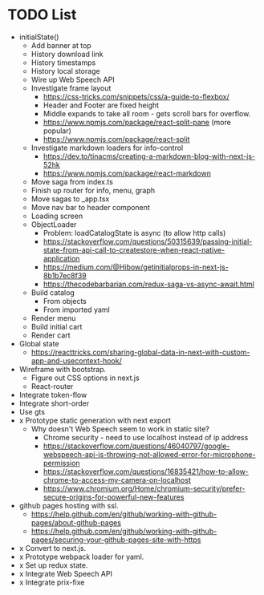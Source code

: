 # TODO List

* initialState()
  * Add banner at top
  * History download link
  * History timestamps
  * History local storage
  * Wire up Web Speech API
  * Investigate frame layout
    * https://css-tricks.com/snippets/css/a-guide-to-flexbox/
    * Header and Footer are fixed height
    * Middle expands to take all room - gets scroll bars for overflow.
    * https://www.npmjs.com/package/react-split-pane (more popular)
    * https://www.npmjs.com/package/react-split
  * Investigate markdown loaders for info-control
    * https://dev.to/tinacms/creating-a-markdown-blog-with-next-js-52hk
    * https://www.npmjs.com/package/react-markdown
  * Move saga from index.ts
  * Finish up router for info, menu, graph
  * Move sagas to _app.tsx
  * Move nav bar to header component
  * Loading screen
  * ObjectLoader
    * Problem: loadCatalogState is async (to allow http calls)
    * https://stackoverflow.com/questions/50315639/passing-initial-state-from-api-call-to-createstore-when-react-native-application
    * https://medium.com/@Hibow/getinitialprops-in-next-js-8b1b7ec8f39
    * https://thecodebarbarian.com/redux-saga-vs-async-await.html
  * Build catalog
    * From objects
    * From imported yaml
  * Render menu
  * Build initial cart
  * Render cart
* Global state
  * https://reacttricks.com/sharing-global-data-in-next-with-custom-app-and-usecontext-hook/
* Wireframe with bootstrap.
  * Figure out CSS options in next.js
  * React-router
* Integrate token-flow
* Integrate short-order
* Use gts
* x Prototype static generation with next export
  * Why doesn't Web Speech seem to work in static site?
    * Chrome security - need to use localhost instead of ip address
    * https://stackoverflow.com/questions/46040797/google-webspeech-api-is-throwing-not-allowed-error-for-microphone-permission
    * https://stackoverflow.com/questions/16835421/how-to-allow-chrome-to-access-my-camera-on-localhost
    * https://www.chromium.org/Home/chromium-security/prefer-secure-origins-for-powerful-new-features
* github pages hosting with ssl.
  * https://help.github.com/en/github/working-with-github-pages/about-github-pages
  * https://help.github.com/en/github/working-with-github-pages/securing-your-github-pages-site-with-https
* x Convert to next.js.
* x Prototype webpack loader for yaml.
* x Set up redux state.
* x Integrate Web Speech API
* x Integrate prix-fixe
